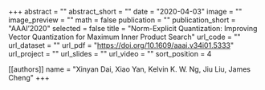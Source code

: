 +++
abstract = ""
abstract_short = ""
date = "2020-04-03"
image = ""
image_preview = ""
math = false
publication = ""
publication_short = "AAAI’2020"
selected = false
title = "Norm-Explicit Quantization: Improving Vector Quantization for Maximum Inner Product Search"
url_code = ""
url_dataset = ""
url_pdf = "https://doi.org/10.1609/aaai.v34i01.5333"
url_project = ""
url_slides = ""
url_video = ""
sort_position = 4

[[authors]]
name = "Xinyan Dai, Xiao Yan, Kelvin K. W. Ng, Jiu Liu, James Cheng"
+++